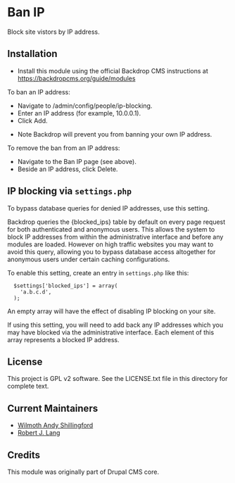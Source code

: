 Ban IP
======================

Block site vistors by IP address.

Installation
------------

- Install this module using the official Backdrop CMS instructions at
https://backdropcms.org/guide/modules

To ban an IP address:
- Navigate to /admin/config/people/ip-blocking.
- Enter an IP address (for example, 10.0.0.1).
- Click Add.

* Note Backdrop will prevent you from banning your own IP address.

To remove the ban from an IP address:
- Navigate to the Ban IP page (see above).
- Beside an IP address, click Delete.


IP blocking via `settings.php`
------------------------------

To bypass database queries for denied IP addresses, use this setting.

Backdrop queries the {blocked_ips} table by default on every page request
for both authenticated and anonymous users. This allows the system to
block IP addresses from within the administrative interface and before any
modules are loaded. However on high traffic websites you may want to avoid
this query, allowing you to bypass database access altogether for anonymous
users under certain caching configurations.

To enable this setting, create an entry in `settings.php` like this:
```
  $settings['blocked_ips'] = array(
    'a.b.c.d',
  );
```

An empty array will have the effect of disabling IP blocking on your site.

If using this setting, you will need to add back any IP addresses which
you may have blocked via the administrative interface. Each element of this
array represents a blocked IP address. 


License
-------

This project is GPL v2 software. See the LICENSE.txt file in this directory for
complete text.

Current Maintainers
-------------------

- [Wilmoth Andy Shillingford](https://github.com/docwilmot)
- [Robert J. Lang](https://github.com/bugfolder)

Credits
-------

This module was originally part of Drupal CMS core.
